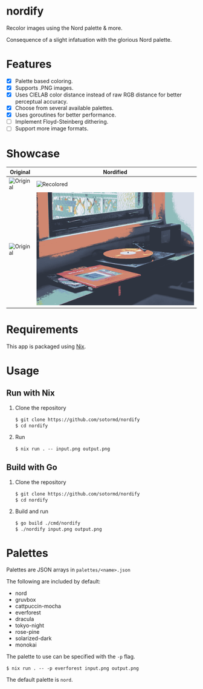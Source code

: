 # nordify

Recolor images using the Nord palette & more.

Consequence of a slight infatuation with the glorious Nord palette.

# Features

- [X] Palette based coloring.
- [X] Supports .PNG images.
- [X] Uses CIELAB color distance instead of raw RGB distance for better perceptual accuracy.
- [X] Choose from several available palettes.
- [X] Uses goroutines for better performance.
- [ ] Implement Floyd-Steinberg dithering.
- [ ] Support more image formats.

# Showcase

| Original                         | Nordified                              |
|----------------------------------|----------------------------------------|
| ![Original](examples/car.png)    | ![Recolored](examples/car-nord.png)    |
| ![Original](examples/record.png) | ![Recolored](examples/record-nord.png) |

# Requirements

This app is packaged using [Nix](https://nixos.org/download).

# Usage

## Run with Nix

1. Clone the repository
    ```
    $ git clone https://github.com/sotormd/nordify
    $ cd nordify
    ```

2. Run
    ```
    $ nix run . -- input.png output.png
    ```

## Build with Go

1. Clone the repository
    ```
    $ git clone https://github.com/sotormd/nordify
    $ cd nordify
    ```

2. Build and run
    ```
    $ go build ./cmd/nordify
    $ ./nordify input.png output.png
    ```

# Palettes

Palettes are JSON arrays in `palettes/<name>.json`

The following are included by default:
- nord
- gruvbox
- cattpuccin-mocha
- everforest
- dracula
- tokyo-night
- rose-pine
- solarized-dark
- monokai

The palette to use can be specified with the `-p` flag.

```
$ nix run . -- -p everforest input.png output.png
```

The default palette is `nord`.

